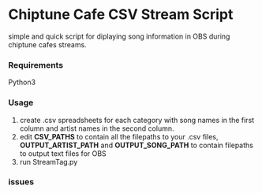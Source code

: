 # Chiptune Cafe CSV Stream Script
simple and quick script for diplaying song information in OBS during chiptune cafes streams.

### Requirements
Python3

### Usage
1. create .csv spreadsheets for each category with song names in the first column and artist names in the second column.
2. edit **CSV_PATHS** to contain all the filepaths to your .csv files, **OUTPUT_ARTIST_PATH** and **OUTPUT_SONG_PATH** to contain filepaths to output text files for OBS
3. run StreamTag.py

### issues


